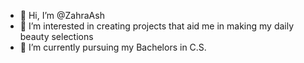 - 👋 Hi, I’m @ZahraAsh
- 👀 I’m interested in creating projects that aid me in making my daily beauty selections
- 🌱 I’m currently pursuing my Bachelors in C.S.


<!---
ZahraAsh/ZahraAsh is a ✨ special ✨ repository because its `README.md` (this file) appears on your GitHub profile.
You can click the Preview link to take a look at your changes.
--->
